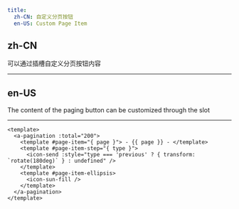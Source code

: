 ```yaml
title:
  zh-CN: 自定义分页按钮
  en-US: Custom Page Item
```

## zh-CN

可以通过插槽自定义分页按钮内容

---

## en-US

The content of the paging button can be customized through the slot

---

```vue
<template>
  <a-pagination :total="200">
    <template #page-item="{ page }"> - {{ page }} - </template>
    <template #page-item-step="{ type }">
      <icon-send :style="type === 'previous' ? { transform: `rotate(180deg)` } : undefined" />
    </template>
    <template #page-item-ellipsis>
      <icon-sun-fill />
    </template>
  </a-pagination>
</template>
```
